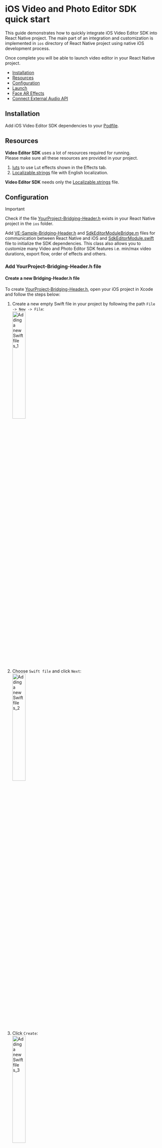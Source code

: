 # iOS Video and Photo Editor SDK quick start

This guide demonstrates how to quickly integrate iOS Video Editor SDK into React Native project.
The main part of an integration and customization is implemented in ```ios``` directory
of React Native project using native iOS development process.

Once complete you will be able to launch video editor in your React Native project.

- [Installation](#installation)
- [Resources](#resources)
- [Configuration](#configuration)
- [Launch](#launch)
- [Face AR Effects](#face-ar-effects)
- [Connect External Audio API](#connect-external-audio-api)


## Installation
Add iOS Video Editor SDK dependencies to your [Podfile](../ios/Podfile).

## Resources
**Video Editor SDK** uses a lot of resources required for running.  
Please make sure all these resources are provided in your project.
1. [luts](../ios/vesdkreactnativecliintegrationsample/luts) to use Lut effects shown in the Effects tab.
2. [Localizable.strings](../ios/Localizable.strings) file with English localization.

**Video Editor SDK** needs only the [Localizable.strings](../ios/Localizable.strings) file.

## Configuration

> [!IMPORTANT]  
> Check if the file [YourProject-Bridging-Header.h](../ios/BridgeHeader.h) exists in your React Native project in the ```ios``` folder.

Add [VE-Sample-Bridging-Header.h](../ios/BridgeHeader.h) and [SdkEditorModuleBridge.m](../ios/SdkEditorModuleBridge.m) files for communication between React Native and iOS
and [SdkEditorModule.swift](../ios/SdkEditorModule.swift) file to initialize the SDK dependencies. This class also allows you to customize many Video and Photo Editor SDK features i.e.
min/max video durations, export flow, order of effects and others.

### Add YourProject-Bridging-Header.h file

#### Create a new Bridging-Header.h file

To create [YourProject-Bridging-Header.h](../ios/BridgeHeader.h), open your iOS project in Xcode and follow the steps below:

1) Create a new empty Swift file in your project by following the path ```File -> New -> File```:<br><img src="./assets/images/screenshot_1.png" alt="Adding a new Swift file s_1" width="30%">
2) Choose ```Swift file``` and click ```Next```:<br><img src="./assets/images/screenshot_2.png" alt="Adding a new Swift file s_2" width="30%">
3) Click ``Create``:<br><img src="./assets/images/screenshot_3.png" alt="Adding a new Swift file s_3" width="30%">
4) Xcode will suggest you to configure an Objective-C bridging Header. Click ```Create Bridging Header```:<br><img src="./assets/images/screenshot_4.png" alt="Adding a new Swift file s_4" width="30%">
5) Copy [VE-Sample-Bridging-Header.h](../ios/BridgeHeader.h) to your ```YourProject-Bridging-Header.h```.

#### Add to existing YourProject-Bridging-Header.h

1) Copy [VE-Sample-Bridging-Header.h](../ios/BridgeHeader.h) to your ```YourProject-Bridging-Header.h```.

### Add SdkEditorModule.swift file

1) Create a new Swift file in your project by following the path ```File -> New -> File```:<br><img src="./assets/images/screenshot_1.png" alt="Adding a new Swift file s_1" width="30%">
2) Choose ```Swift file``` and click ```Next```:<br><img src="./assets/images/screenshot_2.png" alt="Adding a new Swift file s_2" width="30%">
3) Set the name ```SdkEditorModule``` and click ``Create``:<br><img src="./assets/images/screenshot_3.png" alt="Adding a new Swift file s_3" width="30%">
4) Copy [SdkEditorModule.swift](../ios/SdkEditorModule.swift) to your ```SdkEditorModule```.

### Add SdkEditorModuleBridge.m file

#### Create a new SdkEditorModuleBridge.m file

1) Create a new empty .m file in your project by following the path ```File -> New -> File```:<br><img src="./assets/images/screenshot_1.png" alt="Adding a new Swift file s_1" width="30%">
2) Choose ```Objective-C file``` and click ```Next```:<br><img src="./assets/images/screenshot_5.png" alt="Adding a new Swift file s_5" width="30%">
3) Set the name of the file and click ```Next```:<br><img src="./assets/images/screenshot_3.png" alt="Adding a new Swift file s_3" width="30%"><br>On the next view click ```Create```.
4) Copy [SdkEditorModuleBridge.m](../ios/SdkEditorModuleBridge.m) to your ```SdkEditorModuleBridge.m```.

#### Add to existing SdkEditorModuleBridge.m file

1) Copy [SdkEditorModuleBridge.m](../ios/SdkEditorModuleBridge.m) to your ```SdkEditorModuleBridge.m```

## Launch

Invoke [initSDK](../App.js#L16) on React Native side to initialize Video Editor SDK with the license token.
```javascript
SdkEditorModule.initSDK(LICENSE_TOKEN);
```

Add [ReactMethod](../ios/SdkEditorModule.swift#L35) on iOS side to initialize Video Editor SDK.

Please note that the instance  ```videoEditor``` can be **nil** if the license token is incorrect.  
[See example](../ios/SdkEditorModule.swift#L46)

Finally, once the SDK in initialized you can invoke [openVideoEditor](../App.js#L24) message from React Native to iOS

```javascript
await SdkEditorModule.openVideoEditor();
```

and add [ReactMethod](../ios/SdkEditorModule.swift#L56) on iOS side to start Video Editor.

### Export media
Video Editor SDK exports single video with auto quality by default. Auto quality is based on device hardware capabilities.

Process the result and pass it to [handler](../App.js#L56) on React Native side.

## Face AR Effects

[Banuba Face AR SDK product](https://www.banuba.com/facear-sdk/face-filters) is used on camera and editor screens for applying various AR effects while making video content.
Any Face AR effect is a folder that includes a number of files required for Face AR SDK to play this effect.

> [!INFO]
> Make sure preview.png file is included in effect folder. You can use this file as a preview for AR effect.

There are 2 options for adding and managing AR effects:

1. [bundleEffects](../ios/vesdkreactnativecliintegrationsample/bundleEffects/) folder - use bundleEffects folder
2. Use [AR Cloud](https://www.banuba.com/faq/what-is-ar-cloud) for storing effects on a server.

## Connect audio

This is an optional section in the integration process. In this section you will know how to connect audio to Video Editor.

### Connect Soundstripe
Set ```false``` to [configEnableCustomAudioBrowser](../ios/AppDelegate.swift#L16)
and specify ```Soundstripe``` in your [SdkEditorModule](../ios/SdkEditorModule.swift#L340)

> [!IMPORTANT]
> The feature is not activated by default. Please, contact Banuba representatives to know more about using this feature.

```swift
AudioBrowserConfig.shared.musicSource = .soundstripe
```

to use audio from [Soundstripe](https://www.soundstripe.com/) in Video Editor.

### Connect Mubert

Request API key from [Mubert](https://mubert.com/).  

> [!IMPORTANT]
> Banuba is not responsible for providing Mubert API key.

Set ```false``` to [configEnableCustomAudioBrowser](../ios/AppDelegate.swift#L16)
and specify ```MubertApiConfig``` in your [SdkEditorModule](../ios/SdkEditorModule.swift#L340)

```swift
AudioBrowserConfig.shared.musicSource = .mubert
BanubaAudioBrowser.setMubertKeys(
  license: "SET MUBERT API LICENSE",
  token: "SET MUBERT API TOKEN"
)
```

to use audio from [Mubert](https://mubert.com/) in Video Editor.

### Connect Banuba Music

Set ```false``` to [configEnableCustomAudioBrowser](../ios/AppDelegate.swift#L16)
and specify ```BanubaMusicProvider``` in your [SdkEditorModule](../ios/SdkEditorModule.swift#L340)

> [!IMPORTANT]
> The feature is not activated by default. Please, contact Banuba representatives to know more about using this feature.

```swift
AudioBrowserConfig.shared.musicSource = .banubaMusic
```

to use audio from ```Banuba Music``` in Video Editor.

## Connect External Audio API
Video Editor SDK allows to implement your experience of providing audio tracks for your users - custom Audio Browser.  
To check out the simplest experience you can set ```true``` to [configEnableCustomAudioBrowser](../ios/AppDelegate.swift#L16)  

> [!IMPORTANT]
> Video Editor SDK can play only files stored on device.
